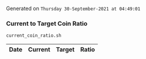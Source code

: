 Generated on `Thursday 30-September-2021 at 04:49:01`

### Current to Target Coin Ratio
`current_coin_ratio.sh`

Date|Current|Target|Ratio
---|---|---|---
